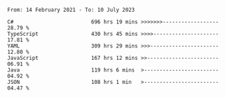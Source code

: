 <!-- [![Top Langs](https://github-readme-stats.vercel.app/api/top-langs/?username=thititongumpun&layout=compact&langs_count=7&theme=prussian)](https://github.com/thititongumpun)
[![Anurag's GitHub stats](https://github-readme-stats.vercel.app/api?username=thititongumpun&hide=stars&show_icons=true&theme=prussian)](https://github.com/thititongumpun) -->

<!--START_SECTION:waka-->

```text
From: 14 February 2021 - To: 10 July 2023

C#                         696 hrs 19 mins >>>>>>>------------------   28.79 %
TypeScript                 430 hrs 45 mins >>>>---------------------   17.81 %
YAML                       309 hrs 29 mins >>>----------------------   12.80 %
JavaScript                 167 hrs 12 mins >>-----------------------   06.91 %
Java                       119 hrs 6 mins  >------------------------   04.92 %
JSON                       108 hrs 1 min   >------------------------   04.47 %
```

<!--END_SECTION:waka-->
